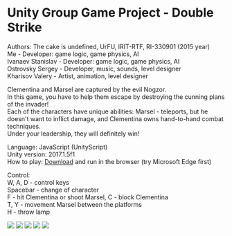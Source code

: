 # Unity Group Game Project - Double Strike

Authors: The cake is undefined, UrFU, IRIT-RTF, RI-330901 (2015 year)   
Me - Developer: game logic, game physics, AI  
Ivanaev Stanislav - Developer: game logic, game physics, AI  
Ostrovsky Sergey - Developer, music, sounds, level designer  
Kharisov Valery - Artist, animation, level designer  

Clementina and Marsel are captured by the evil Nogzor.  
In this game, you have to help them escape by destroying the cunning plans of the invader!  
Each of the characters have unique abilities: Marsel - teleports, but he doesn't want to inflict damage, and Clementina owns hand-to-hand combat techniques.  
Under your leadership, they will definitely win!  

Language: JavaScript (UnityScript)  
Unity version: 2017.1.5f1  
How to play: [Download](https://github.com/MarinaRock/UnityGroupGameProject/releases/tag/1.0.0) and run in the browser (try Microsoft Edge first)

Control:  
W, A, D - control keys       
Spacebar - change of character  
F - hit Clementina or shoot Marsel, C - block Clementina  
T, Y - movement Marsel between the platforms  
H - throw lamp  

![](https://raw.githubusercontent.com/MarinaRock/UnityGroupGameProject/master/Images/1.png)
![](https://raw.githubusercontent.com/MarinaRock/UnityGroupGameProject/master/Images/2.png)
![](https://raw.githubusercontent.com/MarinaRock/UnityGroupGameProject/master/Images/3.png)
![](https://raw.githubusercontent.com/MarinaRock/UnityGroupGameProject/master/Images/4.png)
![](https://raw.githubusercontent.com/MarinaRock/UnityGroupGameProject/master/Images/5.png)
